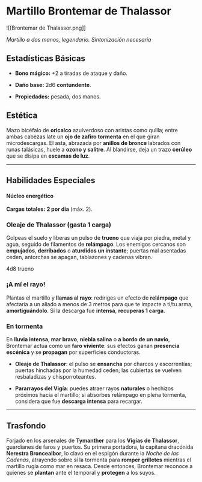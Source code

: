 # Martillo Brontemar de Thalassor

![[Brontemar de Thalassor.png]]

_Martillo a dos manos, legendario. Sintonización necesaria_
## Estadísticas Básicas

- **Bono mágico:** +2 a tiradas de ataque y daño.
    
- **Daño base:** 2d6 **contundente**.
    
- **Propiedades:** pesada, dos manos.


## Estética

Mazo bicéfalo de **oricalco** azulverdoso con aristas como quilla; entre ambas cabezas late un **ojo de zafiro tormenta** en el que giran microdescargas. El asta, abrazada por **anillos de bronce** labrados con runas talásicas, huele a **ozono y salitre**. Al blandirse, deja un trazo **cerúleo** que se disipa en **escamas de luz**.

---

## Habilidades Especiales

#### Núcleo energético

**Cargas totales:** **2 por dia** (máx. 2).

### Oleaje de Thalassor (gasta 1 carga)

Golpeas el suelo y liberas un pulso de **trueno** que viaja por piedra, metal y agua, seguido de filamentos de **relámpago**. Los enemigos cercanos son **empujados**, **derribados** o **aturdidos un instante**; puertas mal asentadas ceden, antorchas se apagan, tablazones y cadenas vibran.

4d8 trueno

### ¡A mí el rayo!

Plantas el martillo y **llamas al rayo**: rediriges un efecto de **relámpago** que afectaría a un aliado a menos de 3 metros para que te impacte a ti/tu arma, **amortiguándolo**. Si la descarga fue **intensa**, **recuperas 1 carga**.

### En tormenta

En **lluvia intensa**, **mar bravo**, **niebla salina** o **a bordo de un navío**, Brontemar actúa como un **faro viviente**: sus efectos ganan **presencia escénica** y se **propagan** por superficies conductoras.

- **Oleaje de Thalassor**: el pulso se **ensancha** por charcos y escorrentías; puertas hinchadas por la humedad ceden; las cubiertas se vuelven resbaladizas y chisporroteantes.
    
- **Pararrayos del Vigía**: puedes atraer rayos **naturales** o hechizos próximos hacia el martillo; si absorbes relámpago en plena tormenta, considera que fue **descarga intensa** para recargar.

---

## Trasfondo

Forjado en los arsenales de **Tymanther** para los **Vigías de Thalassor**, guardianes de faros y puertos. Su primera portadora, la capitana dracónida **Nerestra Broncealbor**, lo clavó en el espigón durante la _Noche de las Cadenas_, atrayendo sobre sí la tormenta para **romper grilletes** mientras el martillo rugía como mar en resaca. Desde entonces, Brontemar reconoce a quienes se **plantan** ante el temporal y **protegen** a los suyos.
